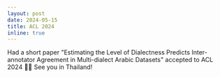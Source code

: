 ```yaml
---
layout: post
date: 2024-05-15
title: ACL 2024
inline: true
---
```


Had a short paper "Estimating the Level of Dialectness Predicts Inter-annotator Agreement in Multi-dialect Arabic Datasets" accepted to ACL 2024 🎉🎉
See you in Thailand!
